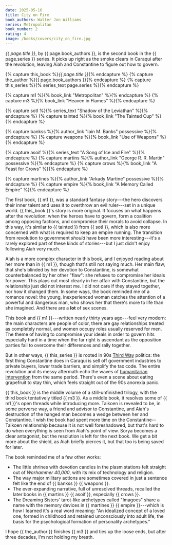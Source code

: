 ```yaml
---
date: 2025-05-16
title: City on Fire
book_authors: Walter Jon Williams
series: Metropolitan
book_number: 2
rating: 4
image: /books/covers/city_on_fire.jpg
---
```


<cite class="book-title">{{ page.title }}</cite>, by <span
class="author-name">{{ page.book_authors }}</span>, is the second book in the
<span class="book-series">{{ page.series }}</span> series. It picks up right
as the smoke clears in Caraqui after the revolution, leaving Aiah and
Constantine to figure out how to govern.

{% capture this_book %}<cite class="book-title">{{ page.title }}</cite>{% endcapture %}
{% capture the_author %}<span class="author-name">{{ page.book_authors }}</span>{% endcapture %}
{% capture this_series %}{% series_text page.series %}{% endcapture %}

{% capture m1 %}{% book_link "Metropolitan" %}{% endcapture %}
{% capture m3 %}{% book_link "Heaven in Flames" %}{% endcapture %}

{% capture sotl %}{% series_text "Shadow of the Leviathan" %}{% endcapture %}
{% capture tainted %}{% book_link "The Tainted Cup" %}{% endcapture %}

{% capture bankss %}{% author_link "Iain M. Banks" possessive %}{% endcapture %}
{% capture weapons %}{% book_link "Use of Weapons" %}{% endcapture %}

{% capture asoif %}{% series_text "A Song of Ice and Fire" %}{% endcapture %}
{% capture martins %}{% author_link "George R. R. Martin" possessive %}{% endcapture %}
{% capture crows %}{% book_link "A Feast for Crows" %}{% endcapture %}

{% capture martines %}{% author_link "Arkady Martine" possessive %}{% endcapture %}
{% capture empire %}{% book_link "A Memory Called Empire" %}{% endcapture %}

The first book, {{ m1 }}, was a standard fantasy story---the hero discovers
their inner talent and uses it to overthrow an evil ruler---set in a unique
world. {{ this_book }}'s story is more original. It focuses on what happens
after the revolution: when the heroes have to govern, form a coalition among
opposing factions, and compromise their morals to avoid collapse. In this way,
it's similar to {{ tainted }} from {{ sotl }}, which is also more concerned
with what is required to keep an empire running. The transition from
revolution to government _should_ have been more interesting---it's a rarely
explored part of these kinds of stories---but I just didn't enjoy following
Aiah very much.

Aiah is a more complex character in this book, and I enjoyed reading about her
more than in {{ m1 }}, though that's still not saying much. Her main flaw,
that she's blinded by her devotion to Constantine, is somewhat counterbalanced
by her other "flaw": she refuses to compromise her ideals for power. This
plays out most clearly in her affair with Constantine, but the relationship
just did not interest me. I did not care if they stayed together, nor how it
changed them. In some ways, the book reminded me of a romance novel: the
young, inexperienced woman catches the attention of a powerful and dangerous
man, who shows her that there's more to life than she imagined. And there are
a **lot** of sex scenes.

This book and {{ m1 }}---written nearly thirty years ago---feel very modern:
the main characters are people of color, there are gay relationships treated
as completely normal, and women occupy roles usually reserved for men. The
theme of having to compromise your ideals in order to govern hits especially
hard in a time when the far right is ascendant as the opposition parties fail
to overcome their differences and rally together.

But in other ways, {{ this_series }} is rooted in 90s [Third Way][third_way]
politics: the first thing Constantine does in Caraqui is sell off government
industries to private buyers, lower trade barriers, and simplify the tax code.
The entire revolution and its messy aftermath echo the waves of [humanitarian
intervention][human_intervention] from the same period. There's even a scene
about eating grapefruit to stay thin, which feels straight out of the 90s
anorexia panic.

[third_way]: https://en.wikipedia.org/wiki/Third_Way
[human_intervention]: https://en.wikipedia.org/wiki/Humanitarian_intervention

{{ this_book }} is the middle volume of a still-unfinished trilogy, with the
third book tentatively titled {{ m3 }}. As a middle book, it resolves some of
{{ m1 }}'s open threads while introducing more. Taikoen is revealed to be, in
some perverse way, a friend and advisor to Constantine, and Aiah's destruction
of the hanged man becomes a wedge between her and Constantine. I wish the book
had spent more time on the Constantine--Taikoen relationship because it is not
well foreshadowed, but that's hard to do when everything is seen from Aiah's
point of view. Sorya becomes a clear antagonist, but the resolution is left
for the next book. We get a bit more about the shield, as Aiah briefly pierces
it, but that too is being saved for later.

The book reminded me of a few other works:

- The little shrines with devotion candles in the plasm stations felt straight
  out of <cite class="table-top-game-title">Warhammer 40,000</cite>, with its
  mix of technology and religion.
- The way major military actions are sometimes covered in just a sentence felt
  like the end of {{ bankss }} {{ weapons }}.
- The ever-expanding narrative, full of unresolved threads, recalled the later
  books in {{ martins }} {{ asoif }}, especially {{ crows }}.
- The Dreaming Sisters' tarot-like archetypes called "Imagoes" share a name
  with the memory devices in {{ martines }} {{ empire }}---which is how I
  learned it's a real word meaning: "An idealized concept of a loved one,
  formed in childhood and retained unconsciously into adult life, the basis
  for the psychological formation of personality archetypes."

I hope {{ the_author }} finishes {{ m3 }} and ties up the loose ends, but
after three decades, I'm not holding my breath.
